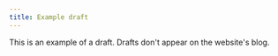 ```yaml
---
title: Example draft
---
```


This is an example of a draft. Drafts don't appear on the website's blog.
